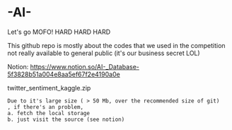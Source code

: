 # -AI-
Let's go MOFO! HARD HARD HARD

This github repo is mostly about the codes that we used in the competition
not really available to general public (it's our business secret LOL)


Notion: https://www.notion.so/AI-_Database-5f3828b51a004e8aa5ef67f2e4190a0e


twitter_sentiment_kaggle.zip

    Due to it's large size ( > 50 Mb, over the recommended size of git)
    , if there's an problem, 
    a. fetch the local storage
    b. just visit the source (see notion)


